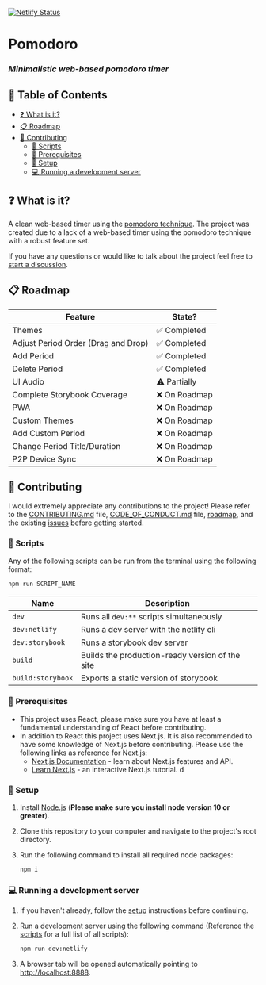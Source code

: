 [![Netlify Status](https://api.netlify.com/api/v1/badges/e2adee17-47e6-427e-a83e-a6eeb9d01cb3/deploy-status)](https://app.netlify.com/sites/pomodoro-jacob-shuman/deploys)

# Pomodoro

### _Minimalistic web-based pomodoro timer_

## :triangular_flag_on_post: Table of Contents

- [:question: What is it?](#what-is-it)
- [:clipboard: Roadmap](#roadmap)
- [:speech_balloon: Contributing](#contributing)
  - [:electric_plug: Scripts](#scripts)
  - [:toolbox: Prerequisites](#prerequisites)
  - [:wrench: Setup](#setup)
  - [:computer: Running a development server](#running-a-development-server)

<a id='what-is-it'/>

## :question: What is it?

A clean web-based timer using the [pomodoro technique](https://en.wikipedia.org/wiki/Pomodoro_Technique). The project was created due to a lack of a web-based timer using the pomodoro technique with a robust feature set.

If you have any questions or would like to talk about the project feel free to [start a discussion](https://github.com/jacob-shuman/pomodoro/discussions).

<a id='roadmap'/>

## :clipboard: Roadmap

| Feature                             | State?                       |
| ----------------------------------- | ---------------------------- |
| Themes                              | :white_check_mark: Completed |
| Adjust Period Order (Drag and Drop) | :white_check_mark: Completed |
| Add Period                          | :white_check_mark: Completed |
| Delete Period                       | :white_check_mark: Completed |
| UI Audio                            | :warning: Partially          |
| Complete Storybook Coverage         | :x: On Roadmap               |
| PWA                                 | :x: On Roadmap               |
| Custom Themes                       | :x: On Roadmap               |
| Add Custom Period                   | :x: On Roadmap               |
| Change Period Title/Duration        | :x: On Roadmap               |
| P2P Device Sync                     | :x: On Roadmap               |

<a id='contributing'/>

## :speech_balloon: Contributing

I would extremely appreciate any contributions to the project! Please refer to the [CONTRIBUTING.md](CONTRIBUTING.md) file, [CODE_OF_CONDUCT.md](CODE_OF_CONDUCT.md) file, [roadmap](#roadmap), and the existing [issues](https://github.com/jacob-shuman/pomodoro/issues) before getting started.

<a id='scripts'/>

### :electric_plug: Scripts

Any of the following scripts can be run from the terminal using the following format:

```bash
npm run SCRIPT_NAME
```

| Name              | Description                                     |
| ----------------- | ----------------------------------------------- |
| `dev`             | Runs all `dev:**` scripts simultaneously        |
| `dev:netlify`     | Runs a dev server with the netlify cli          |
| `dev:storybook`   | Runs a storybook dev server                     |
| `build`           | Builds the production-ready version of the site |
| `build:storybook` | Exports a static version of storybook           |

<a id='prerequisites'/>

### :toolbox: Prerequisites

- This project uses React, please make sure you have at least a fundamental understanding of React before contributing.
- In addition to React this project uses Next.js. It is also recommended to have some knowledge of Next.js before contributing. Please use the following links as reference for Next.js:
  - [Next.js Documentation](https://nextjs.org/docs) - learn about Next.js features and API.
  - [Learn Next.js](https://nextjs.org/learn) - an interactive Next.js tutorial.
    d

<a id='setup'/>

### :wrench: Setup

1. Install [Node.js](https://nodejs.org/en/) (**Please make sure you install node version 10 or greater**).

2. Clone this repository to your computer and navigate to the project's root directory.

3. Run the following command to install all required node packages:
   ```bash
   npm i
   ```

<a id='running-a-development-server'/>

### :computer: Running a development server

1. If you haven't already, follow the [setup](#setup) instructions before continuing.

2. Run a development server using the following command (Reference the [scripts](#scripts) for a full list of all scripts):

   ```bash
   npm run dev:netlify
   ```

3. A browser tab will be opened automatically pointing to [http://localhost:8888](http://localhost:8888).
